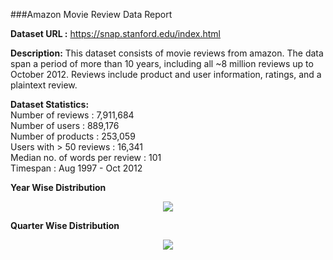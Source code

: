 ###Amazon Movie Review Data Report


**Dataset URL :** https://snap.stanford.edu/index.html

**Description:** This dataset consists of movie reviews from amazon. The data span a period of more than 10 years, including all ~8 million reviews up to October 2012. Reviews include product and user information, ratings, and a plaintext review. 

**Dataset Statistics:**   
Number of reviews : 7,911,684  
Number of users : 889,176  
Number of products : 253,059  
Users with > 50 reviews : 16,341  
Median no. of words per review : 101  
Timespan : Aug 1997 - Oct 2012  

**Year Wise Distribution**
<p align="center">
<img src="https://github.com/abhiabhi15/datamining/blob/master/independent-study/plots/movie-review/movie_review_year.png"/>
</p>

**Quarter Wise Distribution**  
<p align="center">
<img src="https://github.com/abhiabhi15/datamining/blob/master/independent-study/plots/movie-review/movie_review_quarter.png" />
</p>





